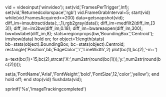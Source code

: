 vid = videoinput('winvideo');
set(vid,'FramesPerTrigger',Inf);
set(vid,'Returnedcolorspace','rgb')
vid.FrameGrabInterval=5;
start(vid)
while(vid.FramesAcquired<=200)
 data=getsnapshot(vid);
 diff_im=imsubtract(data(:,:,1),rgb2gray(data));
 diff_im=medfilt2(diff_im,[3 3]);
 diff_im=im2bw(diff_im,0.18);
 diff_im=bwareaopen(diff_im,300);
 bw=bwlabel(diff_im,8);
 stats=regionprops(bw,'BoundingBox','Centroid');
 imshow(data)
 hold on;
for object=1:length(stats)
 bb=stats(object).BoundingBox;
 bc=stats(object).Centroid;
 rectangle('Position',bb,'EdgeColor','r','LineWidth',2)
 plot(bc(1),bc(2),'-m+')
 
a=text(bc(1)+15,bc(2),strcat('X:',num2str(round(bc(1))),'y:',num2str(round(bc(2)))));
 
set(a,'FontName','Arial','FontWeight','bold','FontSize',12,'color','yellow');
 end
 hold off;
end
stop(vid)
fiushdata(vid);

sprintf('%s','ImageTrackingcompleted')

